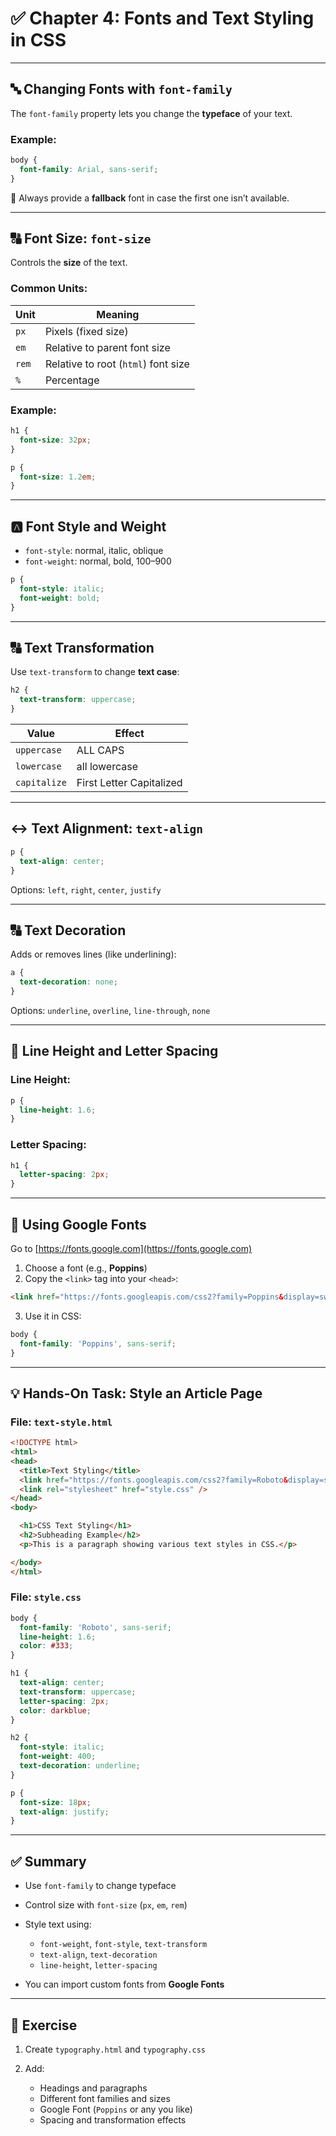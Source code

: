 # ✅ Chapter 4: Fonts and Text Styling in CSS

---

## 🔤 Changing Fonts with `font-family`

The `font-family` property lets you change the **typeface** of your text.

### Example:

```css
body {
  font-family: Arial, sans-serif;
}
```

📌 Always provide a **fallback** font in case the first one isn’t available.

---

## 🔠 Font Size: `font-size`

Controls the **size** of the text.

### Common Units:

| Unit  | Meaning                             |
| ----- | ----------------------------------- |
| `px`  | Pixels (fixed size)                 |
| `em`  | Relative to parent font size        |
| `rem` | Relative to root (`html`) font size |
| `%`   | Percentage                          |

### Example:

```css
h1 {
  font-size: 32px;
}

p {
  font-size: 1.2em;
}
```

---

## 🅰️ Font Style and Weight

* `font-style`: normal, italic, oblique
* `font-weight`: normal, bold, 100–900

```css
p {
  font-style: italic;
  font-weight: bold;
}
```

---

## 🔠 Text Transformation

Use `text-transform` to change **text case**:

```css
h2 {
  text-transform: uppercase;
}
```

| Value        | Effect                   |
| ------------ | ------------------------ |
| `uppercase`  | ALL CAPS                 |
| `lowercase`  | all lowercase            |
| `capitalize` | First Letter Capitalized |

---

## ↔️ Text Alignment: `text-align`

```css
p {
  text-align: center;
}
```

Options: `left`, `right`, `center`, `justify`

---

## 🔠 Text Decoration

Adds or removes lines (like underlining):

```css
a {
  text-decoration: none;
}
```

Options: `underline`, `overline`, `line-through`, `none`

---

## 🔡 Line Height and Letter Spacing

### Line Height:

```css
p {
  line-height: 1.6;
}
```

### Letter Spacing:

```css
h1 {
  letter-spacing: 2px;
}
```

---

## 🔗 Using Google Fonts

Go to [https://fonts.google.com](https://fonts.google.com)

1. Choose a font (e.g., **Poppins**)
2. Copy the `<link>` tag into your `<head>`:

```html
<link href="https://fonts.googleapis.com/css2?family=Poppins&display=swap" rel="stylesheet">
```

3. Use it in CSS:

```css
body {
  font-family: 'Poppins', sans-serif;
}
```

---

## 💡 Hands-On Task: Style an Article Page

### File: `text-style.html`

```html
<!DOCTYPE html>
<html>
<head>
  <title>Text Styling</title>
  <link href="https://fonts.googleapis.com/css2?family=Roboto&display=swap" rel="stylesheet">
  <link rel="stylesheet" href="style.css" />
</head>
<body>

  <h1>CSS Text Styling</h1>
  <h2>Subheading Example</h2>
  <p>This is a paragraph showing various text styles in CSS.</p>

</body>
</html>
```

### File: `style.css`

```css
body {
  font-family: 'Roboto', sans-serif;
  line-height: 1.6;
  color: #333;
}

h1 {
  text-align: center;
  text-transform: uppercase;
  letter-spacing: 2px;
  color: darkblue;
}

h2 {
  font-style: italic;
  font-weight: 400;
  text-decoration: underline;
}

p {
  font-size: 18px;
  text-align: justify;
}
```

---

## ✅ Summary

* Use `font-family` to change typeface
* Control size with `font-size` (`px`, `em`, `rem`)
* Style text using:

  * `font-weight`, `font-style`, `text-transform`
  * `text-align`, `text-decoration`
  * `line-height`, `letter-spacing`
* You can import custom fonts from **Google Fonts**

---

## 🧪 Exercise

1. Create `typography.html` and `typography.css`
2. Add:

   * Headings and paragraphs
   * Different font families and sizes
   * Google Font (`Poppins` or any you like)
   * Spacing and transformation effects
